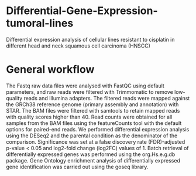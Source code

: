 # Differential-Gene-Expression-tumoral-lines
Differential expression analysis of cellular lines resistant to cisplatin in different head and neck squamous cell carcinoma (HNSCC)

# General workflow

The Fastq raw data files were analysed with FastQC using default parameters, and raw reads were filtered with Trimmomatic to remove low-quality reads and Illumina adapters. The filtered reads were mapped against the GRCh38 reference genome (primary assembly and annotation) with STAR. The BAM files were filtered with samtools to retain mapped reads with quality scores higher than 40. Read counts were obtained for all samples from the BAM files using the featureCounts tool with the default options for paired-end reads. We performed differential expression analysis using the DESeq2 and the parental condition as the denominator of the comparison. Significance was set at a false discovery rate (FDR)-adjusted p-value < 0.05 and log2-fold change (log2FC) values of 1. Batch retrieval of differentially expressed genes was performed using the org.Hs.e.g.db package. Gene Ontology enrichment analysis of differentially expressed gene identification was carried out using the goseq library.
